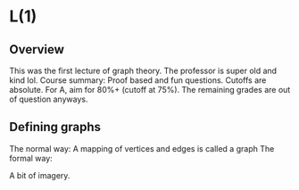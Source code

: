 # L(1)
## Overview
This was the first lecture of graph theory. The professor is super old and kind lol. Course summary: Proof based and fun questions. Cutoffs are absolute. For A, aim for 80%+ (cutoff at 75%). The remaining grades are out of question anyways.

## Defining graphs
The normal way: A mapping of vertices and edges is called a graph
The formal way:

A bit of imagery.
